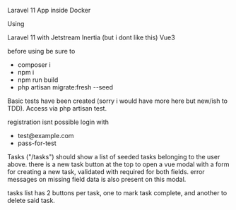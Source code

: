Laravel 11 App inside Docker 

Using

Laravel 11 with Jetstream
Inertia (but i dont like this)
Vue3

before using be sure to
<ul>
<li>composer i</li>
<li>npm i</li>
<li>npm run build</li>
<li>php artisan migrate:fresh --seed</li>
</ul>

Basic tests have been created (sorry i would have more here but new/ish to TDD).
Access via php artisan test.

registration isnt possible login with 
<ul>
<li>test@example.com</li>
<li>pass-for-test</li>
</ul>

Tasks ("/tasks") should show a list of seeded tasks belonging to the user above.
there is a new task button at the top to open a vue modal with a form for creating a new task, validated with required for both fields.
error messages on missing field data is also present on this modal.

tasks list has 2 buttons per task, one to mark task complete, and another to delete said task.
